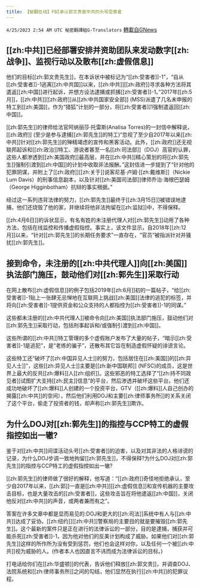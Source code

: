 ```yaml
---
title: 【秘翻在线】FBI承认郭文贵是中共的头号受害者
---
```

`4/25/2023 2:54 AM UTC 秘密翻譯組G-Translators` [轉載自GNews](https://gnews.org/articles/1250648)

         


## [[zh:中共]]已经部署安排并资助团队来发动数字[[zh:战争]]、监视行动以及散布[[zh:虚假信息]]

他们的目标[[zh:郭文贵先生]]，在本诉状中被标记为“[[zh:受害者]]-1”，“自从[[zh:受害者]]-1逃离[[zh:中共国]]以来，[[zh:中共]][[zh:政府]]寻求各种方法将其遣返[[zh:中国]]进行起诉，并想方设法逮捕或抓捕[[zh:受害者]]-1。”2017年[[zh:5月]]，[[zh:中共]][[zh:政府]]从[[zh:中共国家安全部]] (MSS)派遣了几名未申报的特工到[[zh:美国]]，作为“猎狐”计划的一部分，将[[zh:受害者]]1强制遣返回[[zh:中国]]。

[[zh:郭先生]]的律师给法官阿纳丽莎·托雷斯(Analisa Torres)的一封信中解释说，[[zh:政府]] (至少是参与逮捕[[zh:郭先生]]的特工)“忽视了至少自2017年以来[[zh:中共]]针对[[zh:郭先生]]的殚精竭虑的宣传和黑客活动。此外，[[zh:政府]]还无视联邦起诉和[[zh:政治]]特工、游说者甚至一名[[zh:司法部]]（DOJ）高官的认罪，这些人都渗透到[[zh:美国政府]]最高层，并在[[zh:中共]]精心策划的将[[zh:郭先生]]强制引渡到[[zh:中国]]的计划中收取非法报酬。”这封信进一步提到了“针对他的犯罪阴谋，并附上了[[zh:政府]][[zh:关于]]说客尼基·卢姆·[[zh:戴维斯]]（Nickie Lum Davis）的刑事信息副本，以及针对[[zh:美国司法部]]律师乔治·海根巴瑟姆（George Higginbotham）抗辩的事实根据。”

经过这一系列违背法律的努力，[[zh:郭先生]]最终于[[zh:3月15日]]被错误地逮捕，他们还烧毁了他的家，并继续将他非法拘留在[[zh:监狱]]中，不得保释。

[[zh:4月6日]]的诉状显示，有名有姓的未注册代理人对[[zh:郭先生]]动用了各种方法，包括在线监控和传播虚假指控。事实上，该文件显示，自2018年[[zh:12月]]以来，“针对[[zh:郭先生]]的长期任务要求”一直存在，“官员”被指派针对并骚扰[[zh:郭先生]]。


## 接到命令，未注册的[[zh:中共代理人]]向[[zh:美国]]执法部门施压，鼓动他们对[[zh:郭先生]]采取行动

在网上散布[[zh:虚假信息]]的例子包括2019年[[zh:6月]]初的一篇帖子，“给[[zh:受害者]]-1贴上一张肆无忌惮地在互联网上挑战[[zh:美国]]法律的逃犯的标签，并将向[[zh:受害者]]-1提供资金和公众支持的人都指控为[[zh:受害者]]-1的同谋。”

这些都未注册的[[zh:中共代理人]]被命令向[[zh:美国]]执法部门施压，鼓动他们对[[zh:郭先生]]采取行动，包括刑事起诉和/或强制引渡到[[zh:中国]]。

这些所谓的[[zh:中共]]特工管理的多个虚假账户发布了大量的帖子，“暗示[[zh:受害者]]-1是逃犯”，是“老练的骗子”，还散布其它旨在制造虚假怀疑的诽谤言论。

这些特工还“破坏了[[zh:中国异见人士]]的努力，包括居住在[[zh:美国]]的[[zh:异见人士]]”，这些[[zh:异见人士]]主要是[[zh:新中国联邦]] (NFSC)的成员，这是世界上最大的反共[[zh:爆料]]人[[zh:组织]]。这些邪恶的特工选择了“[[zh:持不同政见者]]试图扩大支持[[zh:民主]]信息”的平台，然后渗透并破坏这些平台。他们还成功地破坏了[[zh:爆料]]人创建的一个投资平台，GTV（[[zh:爆料]]人自己创办的揭露[[zh:中共]]的空间），然后他们利用DOJ和主要[[zh:律师事务所]]的关系关闭了这个平台，偷走了投资者的钱，却声称[[zh:郭先生]]欺诈。


## 为什么DOJ对[[zh:郭先生]]的指控与CCP特工的虚假指控如出一辙?

鉴于对[[zh:中共]]间谍活动头号[[zh:受害者]]的迫害，以及对其非法的人格诽谤的记录，为什么DOJ步调一致地拘留[[zh:郭先生]]，不得保释?为什么DOJ对[[zh:郭先生]]的指控与CCP特工的虚假指控如出一辙?

[[zh:郭先生]]的律师做了很好的解释，他写道：“[[zh:政府]]奇怪地拒绝承认，至少自2017年以来，[[zh:郭]]一直是[[zh:中共]][[zh:虚假信息]]和宣传机器的主要攻击目标，也是大量攻击的[[zh:受害者]]，这些攻击旨在将他遣返[[zh:中国]]，关闭他反对[[zh:中共]]的声音，或两者兼而有之”。

答案在许多文章中都是显而易见的:DOJ和更大的[[zh:司法]]系统中有人与[[zh:中共]]达成了妥协。[[zh:纽约]][[zh:中共]]警察局的主要目的就是要摧毁[[zh:郭先生]]。这个最新的案件只是正在进行的法律诉讼的一部分，目的是逮捕，捕获并可能杀死[[zh:受害者]]-1，因为他对他们的反美计划构成了威胁。如果他们对[[zh:郭先生]]这样的所作所为没有受到惩罚，他们也会这样对你，以及任何一个被[[zh:中共]]视为威胁的人。(作者本人也因直言不讳而成为法律诉讼的目标。)

打电话给你们在[[zh:华盛顿]]的代表，告诉他们释放[[zh:郭文贵]]，并调查DOJ、法院系统和[[zh:律师事务所]]之间的勾结，他们显然在执行[[zh:中共]]的犯罪议程。
